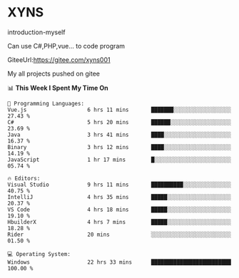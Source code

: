 # XYNS
introduction-myself

Can use C#,PHP,vue... to code program

GiteeUrl:https://gitee.com/xyns001

My all projects pushed on gitee

<!--START_SECTION:waka-->
📊 **This Week I Spent My Time On** 

```text
💬 Programming Languages: 
Vue.js                   6 hrs 11 mins       ███████░░░░░░░░░░░░░░░░░░   27.43 % 
C#                       5 hrs 20 mins       ██████░░░░░░░░░░░░░░░░░░░   23.69 % 
Java                     3 hrs 41 mins       ████░░░░░░░░░░░░░░░░░░░░░   16.37 % 
Binary                   3 hrs 12 mins       ████░░░░░░░░░░░░░░░░░░░░░   14.19 % 
JavaScript               1 hr 17 mins        █░░░░░░░░░░░░░░░░░░░░░░░░   05.74 % 

🔥 Editors: 
Visual Studio            9 hrs 11 mins       ██████████░░░░░░░░░░░░░░░   40.75 % 
IntelliJ                 4 hrs 35 mins       █████░░░░░░░░░░░░░░░░░░░░   20.37 % 
VS Code                  4 hrs 18 mins       █████░░░░░░░░░░░░░░░░░░░░   19.10 % 
HbuilderX                4 hrs 7 mins        █████░░░░░░░░░░░░░░░░░░░░   18.28 % 
Rider                    20 mins             ░░░░░░░░░░░░░░░░░░░░░░░░░   01.50 % 

💻 Operating System: 
Windows                  22 hrs 33 mins      █████████████████████████   100.00 % 
```


<!--END_SECTION:waka-->
